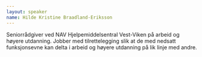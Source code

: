 ```yaml
---
layout: speaker
name: Hilde Kristine Braadland-Eriksson
---
```

Seniorrådgiver ved NAV Hjelpemiddelsentral Vest-Viken på arbeid og høyere utdanning. Jobber med tilrettelegging slik at de med nedsatt funksjonsevne kan delta i arbeid og høyere utdanning på lik linje med andre.
